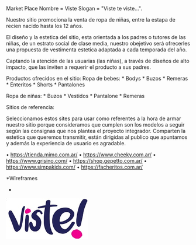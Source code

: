 Market Place 
Nombre = Viste 
Slogan = "Viste te viste...".

Nuestro sitio promociona la venta de ropa de niñas, entre la estapa de recien nacido hasta los 12 años.

El diseño y la estetica del sitio, esta orientada a los padres o tutores de las niñas, de un estrato social de clase media, nuestro obejetivo será ofrecerles una propuesta de vestimenta estetica adaptada a cada temporada del año. 

Captando la atención de las usuarias (las niñas), a través de diseños de alto impacto, que las inviten a requerir el producto a sus padres.


Productos ofrecidos en el sitio:
Ropa de bebes: * Bodys
               * Buzos
               * Remeras
               * Enteritos
               * Shorts
               * Pantalones


Ropa de niñas: * Buzos
               * Vestidos
               * Pantalone
               * Remeras
   
Sitios de referencia:

Seleccionamos estos sites para usar como referentes a la hora de armar nuestro sitio porque consideramos que cumplen son los modelos a seguir según las consignas que nos plantea el proyecto integrador. Comparten la estetica que queremos transmitir, están dirigidas al publico que apuntamos y además la experiencia de usuario es agradable. 

•	https://tienda.mimo.com.ar/
•	https://www.cheeky.com.ar/
•	https://www.grisino.com/
•	https://shop.gepetto.com.ar/
•	https://www.simpakids.com/
•   https://facheritos.com.ar/

*Wireframes

*
 ![Logo](https://github.com/Mariana3101/grupo_11_tiendaViste/blob/master/public/images/logo.jpg) 